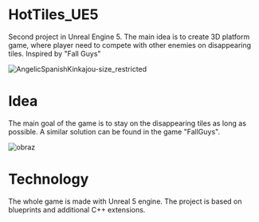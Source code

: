 # HotTiles_UE5
Second project in Unreal Engine 5. The main idea is to create 3D platform game, where player need to compete with other enemies on disappearing tiles. Inspired by "Fall Guys"


![AngelicSpanishKinkajou-size_restricted](https://user-images.githubusercontent.com/52082678/164259998-91df6b41-2a55-4536-981c-9861fb983c60.gif)


# Idea

The main goal of the game is to stay on the disappearing tiles as long as possible.
A similar solution can be found in the game "FallGuys".

![obraz](https://user-images.githubusercontent.com/52082678/163969676-b8415a53-58a8-4f38-80bb-ab63976dc1d9.png)

# Technology

The whole game is made with Unreal 5 engine. The project is based on blueprints and additional C++ extensions.
